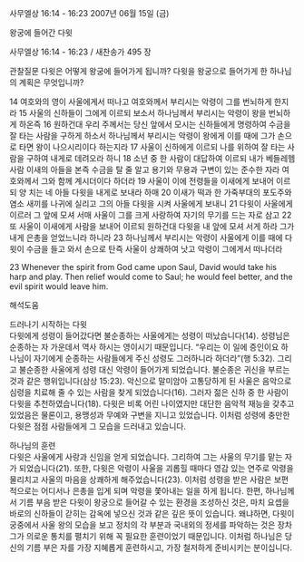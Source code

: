 사무엘상 16:14 - 16:23 
2007년 06월 15일 (금)

왕궁에 들어간 다윗



사무엘상 16:14 - 16:23 / 새찬송가 495 장


관찰질문
다윗은 어떻게 왕궁에 들어가게 됩니까?
다윗을 왕궁으로 들어가게 한 하나님의 계획은 무엇입니까? 

14 여호와의 영이 사울에게서 떠나고 여호와께서 부리시는 악령이 그를 번뇌하게 한지라 15 사울의 신하들이 그에게 이르되 보소서 하나님께서 부리시는 악령이 왕을 번뇌하게 하온즉 16 원하건대 우리 주께서는 당신 앞에서 모시는 신하들에게 명령하여 수금을 잘 타는 사람을 구하게 하소서 하나님께서 부리시는 악령이 왕에게 이를 때에 그가 손으로 타면 왕이 나으시리이다 하는지라 17 사울이 신하에게 이르되 나를 위하여 잘 타는 사람을 구하여 내게로 데려오라 하니 18 소년 중 한 사람이 대답하여 이르되 내가 베들레헴 사람 이새의 아들을 본즉 수금을 탈 줄 알고 용기와 무용과 구변이 있는 준수한 자라 여호와께서 그와 함께 계시더이다 하더라 
19 사울이 이에 전령들을 이새에게 보내어 이르되 양 치는 네 아들 다윗을 내게로 보내라 하매 20 이새가 떡과 한 가죽부대의 포도주와 염소 새끼를 나귀에 실리고 그의 아들 다윗을 시켜 사울에게 보내니 21 다윗이 사울에게 이르러 그 앞에 모셔 서매 사울이 그를 크게 사랑하여 자기의 무기를 드는 자로 삼고 22 또 사울이 이새에게 사람을 보내어 이르되 원하건대 다윗을 내 앞에 모셔 서게 하라 그가 내게 은총을 얻었느니라 하니라 23 하나님께서 부리시는 악령이 사울에게 이를 때에 다윗이 수금을 들고 와서 손으로 탄즉 사울이 상쾌하여 낫고 악령이 그에게서 떠나더라 

23 Whenever the spirit from God came upon Saul, David would take his harp and play. Then relief would come to Saul; he would feel better, and the evil spirit would leave him.

해석도움





드러나기 시작하는 다윗  
다윗에게 성령이 들어갔다면 불순종하는 사울에게는 성령이 떠났습니다(14). 성령님은 순종하는 자 가운데서 역사 하시는 영이시기 때문입니다. “우리는 이 일에 증인이요 하나님이 자기에게 순종하는 사람들에게 주신 성령도 그러하니라 하더라”(행 5:32). 그리고 불순종한 사울에게 성령 대신 악령이 들어가게 되었습니다. 불순종은 귀신을 부르는 것과 같은 행위입니다(삼상 15:23). 악신으로 말미암아 고통당하게 된 사울은 음악으로 심령을 치료해 줄 수 있는 사람을 찾게 되었습니다(16). 그러자 젊은 신하 중 한 사람이 다윗을 추천하였습니다(18). 다윗은 비록 어린 나이였지만 대단한 음악적 재능을 갖추고 있었음은 물론이고, 용맹성과 무예와 구변을 지니고 있었습니다. 이처럼 성령에 충만한 다윗은 점점 사람들에게 그 모습을 드러내고 있습니다.  

하나님의 훈련  
다윗은 사울에게 사랑과 신임을 얻게 되었습니다. 그리하여 그는 사울의 무기를 맡는 자가 되었습니다(21). 또한, 다윗은 악령이 사울을 괴롭힐 때마다 영감 있는 연주로 악령을 물리치고 사울의 마음을 상쾌하게 해주었습니다(23). 이처럼 성령을 받은 사람은 보편적으로는 어디서나 은총을 입게 되며 악령을 쫓아내는 일을 하게 됩니다. 한편, 하나님께서 기름 부음 받은 다윗이 왕궁으로 들어갈 수 있는 환경을 조성하신 것은, 마치 요셉을 바로의 신하들이 갇히는 감옥에 넣으신 것과 같은 깊은 뜻이 있습니다. 왜냐하면, 다윗이 궁중에서 사울 왕의 모습을 보고 정치의 각 부분과 국내외의 정세를 파악하는 것은 장차 그가 의로운 통치를 펼치기 위해 꼭 필요한 훈련이었기 때문입니다. 이처럼 하나님은 당신의 기름 부은 자를 가장 지혜롭게 훈련하시고, 가장 철저하게 준비시키는 분이십니다.